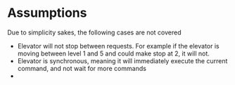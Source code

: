
# Assumptions
Due to simplicity sakes, the following cases are not covered

- Elevator will not stop between requests.  For example if the elevator is moving between level 1 and 5 and could 
make stop at 2, it will not.
- Elevator is synchronous, meaning it will immediately execute the current command, and not wait for more commands
- 